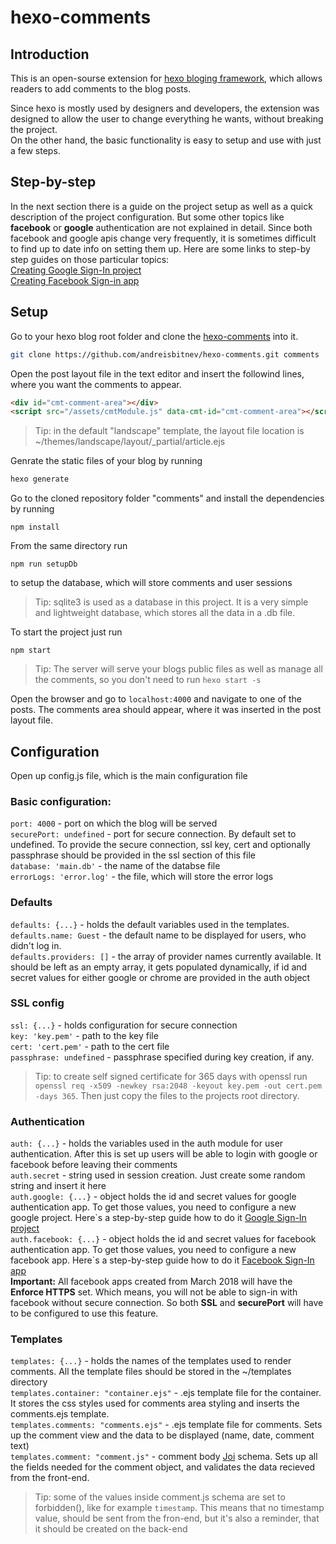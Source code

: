 # hexo-comments

## Introduction
This is an open-sourse extension for [hexo bloging framework](https://hexo.io/), which allows readers to add comments to the blog posts.<br>

Since hexo is mostly used by designers and developers, the extension was designed to allow the user to change everything he wants, without breaking the project.<br>
On the other hand, the basic functionality is easy to setup and use with just a few steps.

## Step-by-step
In the next section there is a guide on the project setup as well as a quick description of the project configuration. But some other topics like <b>facebook</b> or <b>google</b> authentication are not explained in detail. Since both facebook and google apis change  very frequently, it is sometimes difficult to find up to date info on setting them up. Here are some links to step-by step guides on those particular topics:<br>
[Creating Google Sign-In project]()<br>
[Creating Facebook Sign-in app]()<br>


## Setup

Go to your hexo blog root folder and clone the [hexo-comments](https://github.com/andreisbitnev/hexo-comments) into it.
```bash
git clone https://github.com/andreisbitnev/hexo-comments.git comments
```
Open the post layout file in the text editor and insert the followind lines, where you want the comments to appear.
```html
<div id="cmt-comment-area"></div>
<script src="/assets/cmtModule.js" data-cmt-id="cmt-comment-area"></script>
```
>Tip: in the default "landscape" template, the layout file location is ~/themes/landscape/layout/_partial/article.ejs

Genrate the static files of your blog by running
```bash
hexo generate
```
Go to the cloned repository folder "comments" and install the dependencies by running 
```
npm install
```
From the same directory run 
```
npm run setupDb
```
to setup the database, which will store comments and user sessions

>Tip: sqlite3 is used as a database in this project. It is a very simple and lightweight database, which stores all the data in a .db file.

To start the project just run
```
npm start
```
>Tip: The server will serve your blogs public files as well as manage all the comments, so you don't need to run `hexo start -s`

Open the browser and go to `localhost:4000` and navigate to one of the posts. The comments area should appear, where it was inserted in the post layout file.

## Configuration

Open up config.js file, which is the main configuration file<br>

### Basic configuration:
`port: 4000` - port on which the blog will be served<br>
`securePort: undefined` - port for secure connection. By default set to undefined. To provide the secure connection, ssl key, cert and optionally passphrase should be provided in the ssl section of this file<br>
`database: 'main.db'` - the name of the databse file<br>
`errorLogs: 'error.log'` - the file, which will store the error logs<br>

### Defaults
`defaults: {...}` - holds the default variables used in the templates.<br>
`defaults.name: Guest` - the default name to be displayed for users, who didn't log in.<br>
`defaults.providers: []` - the array of provider names currently available. It should be left as an empty array, it gets populated dynamically, if id and secret values for either google or chrome are provided in the auth object<br>

### SSL config
`ssl: {...}` - holds configuration for secure connection<br>
`key: 'key.pem'` - path to the key file<br>
`cert: 'cert.pem'` - path to the cert file<br>
`passphrase: undefined` - passphrase specified during key creation, if any.<br>
> Tip: to create self signed certificate for 365 days with openssl run `openssl req -x509 -newkey rsa:2048 -keyout key.pem -out cert.pem -days 365`. Then just copy the files to the projects root directory.

### Authentication
`auth: {...}` - holds the variables used in the auth module for user authentication. After this is set up users will be able to login with google or facebook before leaving their comments<br>
`auth.secret` - string used in session creation. Just create some random string and insert it here<br>
`auth.google: {...}` - object holds the id and secret values for google authentication app. To get those values, you need to configure a new google project. Here\`s a step-by-step guide how to do it [Google Sign-In project]()<br>
`auth.facebook: {...}` - object holds the id and secret values for facebook authentication app. To get those values, you need to configure a new facebook app. Here\`s a step-by-step guide how to do it [Facebook Sign-In app]()<br>
<b>Important:</b> All facebook apps created from March 2018 will have the <b>Enforce HTTPS</b> set. Which means, you will not be able to sign-in with facebook without secure connection. So both <b>SSL</b> and <b>securePort</b> will have to be configured to use this feature.

### Templates
`templates: {...}` - holds the names of the templates used to render comments. All the template files should be stored in the ~/templates directory<br>
`templates.container: "container.ejs"` - .ejs template file for the container. It stores the css styles used for comments area styling and inserts the comments.ejs template.<br>
`templates.comments: "comments.ejs"` - .ejs template file for comments. Sets up the comment view and the data to be displayed (name, date, comment text)<br>
`templates.comment: "comment.js"` - comment body [Joi](https://github.com/hapijs/joi) schema. Sets up all the fields needed for the comment object, and validates the data recieved from the front-end.

>Tip: some of the values inside comment.js schema are set to forbidden(), like for example `timestamp`. This means that no timestamp value, should be sent from the fron-end, but it's also a reminder, that it should be created on the back-end
